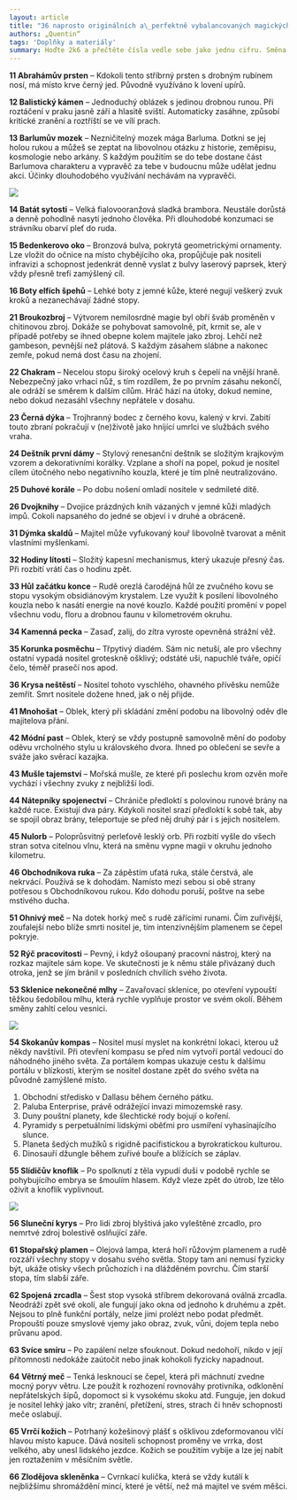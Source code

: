 ```yaml
---
layout: article
title: "36 naprosto originálních a\_perfektně vybalancovaných magických předmětů"
authors: „Quentin“
tags: 'Doplňky a materiály'
summary: Hoďte 2k6 a přečtěte čísla vedle sebe jako jednu cifru. Směna je přibližně jedna scéna nebo deset minut.
---
```


__11	Abrahámův prsten__ – Kdokoli tento stříbrný prsten s drobným rubínem nosí, má místo krve černý jed. Původně využíváno k lovení upírů.

__12	Balistický kámen__ – Jednoduchý oblázek s jedinou drobnou runou. Při roztáčení v praku jasně září a hlasitě sviští. Automaticky zasáhne, způsobí kritické zranění a roztříští se ve vílí prach.

__13	Barlumův mozek__ – Nezničitelný mozek mága Barluma. Dotkni se jej holou rukou a můžeš se zeptat na libovolnou otázku z historie, zeměpisu, kosmologie nebo arkány. S každým použitím se do tebe dostane část Barlumova charakteru a vypravěč za tebe v budoucnu může udělat jednu akci. Účinky dlouhodobého využívání nechávám na vypravěči.

![](rune-stones-1608031-12-opt.jpg)

__14	Batát sytosti__ – Velká fialovooranžová sladká brambora. Neustále dorůstá a denně pohodlně nasytí jednoho člověka. Při dlouhodobé konzumaci se strávníku obarví pleť do ruda.

__15	Bedenkerovo oko__ – Bronzová bulva, pokrytá geometrickými ornamenty. Lze vložit do očnice na místo chybějícího oka, propůjčuje pak nositeli infravizi a schopnost jedenkrát denně vyslat z bulvy laserový paprsek, který vždy přesně trefí zamýšlený cíl.

__16	Boty elfích špehů__ – Lehké boty z jemné kůže, které negují veškerý zvuk kroků a nezanechávají žádné stopy.

__21	Broukozbroj__ – Výtvorem nemilosrdné magie byl obří šváb proměněn v chitinovou zbroj. Dokáže se pohybovat samovolně, pít, krmit se, ale v případě potřeby se ihned obepne kolem majitele jako zbroj. Lehčí než gambeson, pevnější než plátová. S každým zásahem slábne a nakonec zemře, pokud nemá dost času na zhojení.

__22	Chakram__ – Necelou stopu široký ocelový kruh s čepelí na vnější hraně. Nebezpečný jako vrhací nůž, s tím rozdílem, že po prvním zásahu nekončí, ale odráží se směrem k dalším cílům. Hráč hází na útoky, dokud nemine, nebo dokud nezasáhl všechny nepřátele v dosahu.

__23	Černá dýka__ – Trojhranný bodec z černého kovu, kalený v krvi. Zabití touto zbraní pokračují v (ne)životě jako hnijící umrlci ve službách svého vraha.

__24	Deštník první dámy__ – Stylový renesanční deštník se složitým krajkovým vzorem a dekorativními korálky. Vzplane a shoří na popel, pokud je nositel cílem útočného nebo negativního kouzla, které je tím plně neutralizováno.

__25	Duhové korále__ – Po dobu nošení omladí nositele v sedmileté dítě.

__26	Dvojknihy__ – Dvojice prázdných knih vázaných v jemné kůži mladých impů. Cokoli napsaného do jedné se objeví i v druhé a obráceně.

__31	Dýmka skaldů__ – Majitel může vyfukovaný kouř libovolně tvarovat a měnit vlastními myšlenkami.

__32	Hodiny lítosti__ – Složitý kapesní mechanismus, který ukazuje přesný čas. Při rozbití vrátí čas o hodinu zpět.

__33	Hůl začátku konce__ – Rudě orezlá čarodějná hůl ze zvučného kovu se stopu vysokým obsidiánovým krystalem. Lze využít k posílení libovolného kouzla nebo k nasátí energie na nové kouzlo. Každé použití promění v popel všechnu vodu, floru a drobnou faunu v kilometrovém okruhu.

__34	Kamenná pecka__ – Zasaď, zalij, do zítra vy­roste opevněná strážní věž.

__35	Korunka posměchu__ – Třpytivý diadém. Sám nic netuší, ale pro všechny ostatní vypadá nositel groteskně ošklivý; odstáté uši, napuchlé tváře, opičí čelo, téměř prasečí nos apod.

__36	Krysa neštěstí__ – Nositel tohoto vyschlého, ohavného přívěsku nemůže zemřít. Smrt nositele dožene hned, jak o něj přijde.

__41	Mnohošat__ – Oblek, který při skládání změní podobu na libovolný oděv dle majitelova přání.

__42	Módní past__ – Oblek, který se vždy postupně samovolně mění do podoby oděvu vrcholného stylu u královského dvora. Ihned po oblečení se sevře a sváže jako svěrací kazajka.

__43	Mušle tajemství__ – Mořská mušle, ze které při poslechu krom ozvěn moře vychází i všechny zvuky z nejbližší lodi.

__44	Nátepníky spojenectví__ – Chrániče předloktí s polovinou runové brány na každé ruce. Existují dva páry. Kdykoli nositel srazí předloktí k sobě tak, aby se spojil obraz brány, teleportuje se před něj druhý pár i s jejich nositelem.

__45	Nulorb__ – Poloprůsvitný perleťově lesklý orb. Při rozbití vyšle do všech stran sotva citelnou vlnu, která na směnu vypne magii v okruhu jednoho kilometru.

__46	Obchodníkova ruka__ – Za zápěstím uťatá ruka, stále čerstvá, ale nekrvácí. Používá se k dohodám. Namísto mezi sebou si obě strany potřesou s Obchodníkovou rukou. Kdo dohodu poruší, poštve na sebe mstivého ducha.

__51	Ohnivý meč__ – Na dotek horký meč s rudě zářícími runami. Čím zuřivější, zoufalejší nebo blíže smrti nositel je, tím intenzivnějším plamenem se čepel pokryje.

__52	Rýč pracovitosti__ – Pevný, i když ošoupaný pracovní nástroj, který na rozkaz majitele sám kope. Ve skutečnosti je k němu stále přivázaný duch otroka, jenž se jím bránil v posledních chvílích svého života.

__53	Sklenice nekonečné mlhy__ – Zavařovací sklenice, po otevření vypouští těžkou šedobílou mlhu, která rychle vyplňuje prostor ve svém okolí. Během směny zahltí celou vesnici.

![](map-of-the-world-42978-opt.jpg)

__54	Skokanův kompas__ – Nositel musí myslet na konkrétní lokaci, kterou už někdy navštívil. Při otevření kompasu se před ním vytvoří portál vedoucí do náhodného jiného světa. Za portálem kompas ukazuje cestu k dalšímu portálu v blízkosti, kterým se nositel dostane zpět do svého světa na původně zamýšlené místo.

1. Obchodní středisko v Dallasu během černého pátku.
1. Paluba Enterprise, právě odrážející invazi mimozemské rasy.
1. Duny pouštní planety, kde šlechtické rody bojují o koření.
1. Pyramidy s perpetuálními lidskými oběťmi pro usmíření vyhasínajícího slunce.
1. Planeta šedých mužíků s rigidně pacifistickou a byrokratickou kulturou.
1. Dinosauří džungle během zuřivé bouře a blížících se záplav.

__55	Slídičův knoflík__ – Po spolknutí z těla vypudí duši v podobě rychle se pohybujícího embrya se šmoulím hlasem. Když vleze zpět do útrob, lze tělo oživit a knoflík vyplivnout.

![](sword-650183-960-720-opt.jpg)

__56	Sluneční kyrys__ – Pro lidi zbroj blyštivá jako vyleštěné zrcadlo, pro nemrtvé zdroj bolestivě oslňující záře.

__61	Stopařský plamen__ – Olejová lampa, která hoří růžovým plamenem a rudě rozzáří všechny stopy v dosahu svého světla. Stopy tam ani nemusí fyzicky být, ukáže otisky všech průchozích i na dlážděném povrchu. Čím starší stopa, tím slabší záře.

__62	Spojená zrcadla__ – Šest stop vysoká stříbrem dekorovaná oválná zrcadla. Neodráží zpět své okolí, ale fungují jako okna od jednoho k druhému a zpět. Nejsou to plně funkční portály, nelze jimi prolézt nebo podat předmět. Propouští pouze smyslové vjemy jako obraz, zvuk, vůni, dojem tepla nebo průvanu apod.

__63	Svíce smíru__ – Po zapálení nelze sfouknout. Dokud nedohoří, nikdo v její přítomnosti nedokáže zaútočit nebo jinak kohokoli fyzicky napadnout.

__64	Větrný meč__ – Tenká lesknoucí se čepel, která při máchnutí zvedne mocný poryv větru. Lze použít k rozhození rovnováhy protivníka, odklonění nepřátelských šípů, dopomoct si k vysokému skoku atd. Funguje, jen dokud je nositel lehký jako vítr; zranění, přetížení, stres, strach či hněv schopnosti meče oslabují.

__65	Vrrčí kožich__ – Potrhaný kožešinový plášť s ošklivou zdeformovanou vlčí hlavou místo kapuce. Dává nositeli schopnost proměny ve vrrka, dost velkého, aby unesl lidského jezdce. Kožich se použitím vybije a lze jej nabít jen roztažením v měsíčním světle.

__66	Zlodějova skleněnka__ – Cvrnkací kulička, která se vždy kutálí k nejbližšímu shromáždění mincí, které je větší, než má majitel ve svém měšci.
